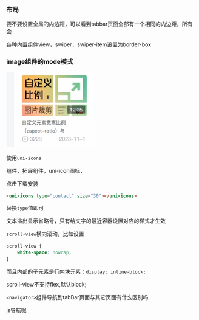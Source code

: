 ### 布局

要不要设置全局的内边距，可以看到tabbar页面全部有一个相同的内边距，所有会

各种内置组件view，swiper，swiper-item设置为border-box



### image组件的mode模式



![image-20250828174838276](./../../typora-pic/image-20250828174838276.png)



使用`uni-icons`

组件，拓展组件，uni-icon图标，

点击下载安装

```html
<uni-icons type="contact" size="30"></uni-icons>
```

替换`type`值即可





文本溢出显示省略号，只有给文字的最近容器设置对应的样式才生效



`scroll-view`横向滚动，比如设置

```css
scroll-view {
    white-space: nowrap;
}
```

而且内部的子元素是行内块元素：`display: inline-block;`

scroll-view不支持flex,默认block;



`<navigator>`组件导航到tabBar页面与其它页面有什么区别吗

js导航呢